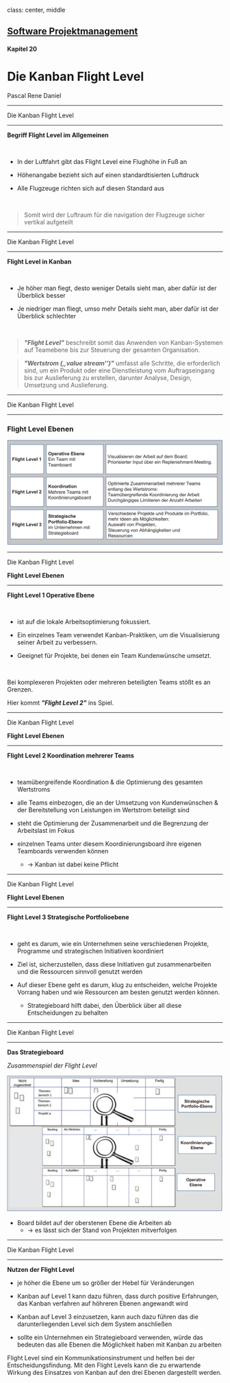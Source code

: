 class: center, middle

## [Software Projektmanagement](index.html)

#### Kapitel 20

# Die Kanban Flight Level

Pascal Rene Daniel

---
 Die Kanban Flight Level

----
**Begriff Flight Level im Allgemeinen**

<br>

- In der Luftfahrt gibt das Flight Level eine Flughöhe in Fuß an

- Höhenangabe bezieht sich auf einen standardtisierten Luftdruck

- Alle Flugzeuge richten sich auf diesen Standard aus

<br>

> Somit wird der Luftraum für die navigation der Flugzeuge sicher vertikal aufgeteilt

---
Die Kanban Flight Level

----

**Flight Level in Kanban**

<br>

- Je höher man fiegt, desto weniger Details sieht man, aber dafür ist der Überblick besser

- Je niedriger man fliegt, umso mehr Details sieht man, aber dafür ist der Überblick schlechter
  
  <br>

> ***"Flight Level"*** beschreibt somit das Anwenden von Kanban-Systemen auf Teamebene bis zur Steuerung der gesamten Organisation.


> ***"Wertstrom (,,value stream'')"***
umfasst alle Schritte, die erforderlich sind, um ein Produkt oder eine Dienstleistung vom Auftragseingang bis zur Auslieferung zu erstellen, darunter Analyse, Design, Umsetzung und Auslieferung.


---
Die Kanban Flight Level

----

### Flight Level Ebenen

![:scale 100%](media/Flight%20Levels.png)


---
Die Kanban Flight Level

**Flight Level Ebenen**

----

**Flight Level 1 Operative Ebene**

<br>

- ist auf die lokale Arbeitsoptimierung fokussiert.
  
- Ein einzelnes Team verwendet Kanban-Praktiken, um die Visualisierung seiner Arbeit zu verbessern.
  
- Geeignet für Projekte, bei denen ein Team Kundenwünsche umsetzt.

<br>

Bei komplexeren Projekten oder mehreren beteiligten Teams stößt es an Grenzen.

Hier kommt ***"Flight Level 2"*** ins Spiel.


---
Die Kanban Flight Level

**Flight Level Ebenen**

----

**Flight Level 2 Koordination mehrerer Teams**

<br>


- teamübergreifende Koordination & die Optimierung des gesamten Wertstroms

- alle Teams einbezogen, die an der Umsetzung von Kundenwünschen & der Bereitstellung von Leistungen im Wertstrom beteiligt sind

- steht die Optimierung der Zusammenarbeit und die Begrenzung der Arbeitslast im Fokus

- einzelnen Teams unter diesem Koordinierungsboard ihre eigenen Teamboards verwenden können
  -  -> Kanban ist dabei keine Pflicht

---
Die Kanban Flight Level

**Flight Level Ebenen**

----

**Flight Level 3 Strategische Portfolioebene**

<br>

- geht es darum, wie ein Unternehmen seine verschiedenen Projekte, Programme und strategischen Initiativen koordiniert

- Ziel ist, sicherzustellen, dass diese Initiativen gut zusammenarbeiten und die Ressourcen sinnvoll genutzt werden

- Auf dieser Ebene geht es darum, klug zu entscheiden, welche Projekte Vorrang haben und wie Ressourcen am besten genutzt werden können.
  -  Strategieboard hilft dabei, den Überblick über all diese Entscheidungen zu behalten


---
Die Kanban Flight Level

----

**Das Strategieboard**

*Zusammenspiel der Flight Level*


![:scale 70%](media/Strategieboard.png)


- Board bildet auf der oberstenen Ebene die Arbeiten ab
   - -> es lässt sich der Stand von Projekten mitverfolgen

  
---
Die Kanban Flight Level

----

**Nutzen der Flight Level**

- je höher die Ebene um so größer der Hebel für Veränderungen

- Kanban auf Level 1 kann dazu führen, dass durch positive Erfahrungen, das Kanban verfahren auf höhreren Ebenen angewandt wird

- Kanban auf Level 3 einzusetzen, kann auch dazu führen das die darunterliegenden Level sich dem System anschließen

- sollte ein Unternehmen ein Strategieboard verwenden, würde das bedeuten das alle Ebenen die Möglichkeit haben mit Kanban zu arbeiten

Flight Level sind ein Kommunikationsinstrument und helfen bei der Entscheidungsfindung. Mit den Flight Levels kann die zu erwartende Wirkung des Einsatzes von Kanban auf den drei Ebenen dargestellt werden.
